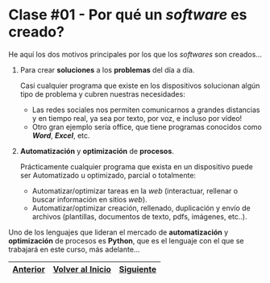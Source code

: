 # Clase \#01 - Por qué un _software_ es creado?
He aquí los dos motivos principales por los que los _softwares_ son creados...
1. Para crear **soluciones** a los **problemas** del día a día.

    Casi cualquier programa que existe en los dispositivos solucionan algún tipo de problema y cubren nuestras necesidades:
      * Las redes sociales nos permiten comunicarnos a grandes distancias y en tiempo real, ya sea por texto, por voz, e incluso por vídeo!
      * Otro gran ejemplo sería office, que tiene programas conocidos como ***Word***, ***Excel***, etc.

1. **Automatización** y **optimización** de **procesos**.

    Prácticamente cualquier programa que exista en un dispositivo puede ser Automatizado u optimizado, parcial o totalmente:
      * Automatizar/optimizar tareas en la _web_ \(interactuar, rellenar o buscar información en sitios _web_\).
      * Automatizar/optimizar creación, rellenado, duplicación y envío de archivos \(plantillas, documentos de texto, pdfs, imágenes, etc..\).

Uno de los lenguajes que lideran el mercado de **automatización** y **optimización** de procesos es **Python**, que es el lenguaje con el que se trabajará en este curso, más adelante...

| [**Anterior**](./) | [**Volver al Inicio**](/) | [**Siguiente**](/clase_02) |
|---|---|---|
